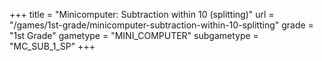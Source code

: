 +++
title = "Minicomputer: Subtraction within 10 (splitting)"
url = "/games/1st-grade/minicomputer-subtraction-within-10-splitting"
grade = "1st Grade"
gametype = "MINI_COMPUTER"
subgametype = "MC_SUB_1_SP"
+++